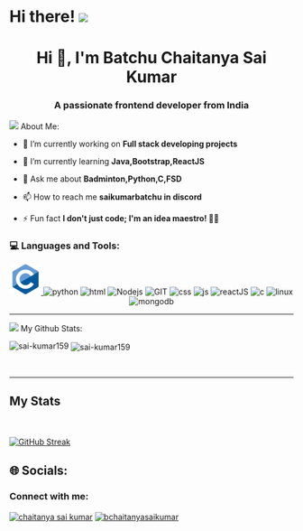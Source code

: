 # Hi there! <img src="https://github.com/TheDudeThatCode/TheDudeThatCode/blob/master/Assets/Hi.gif" width="35" />

<!--
**Sai-Kumar159/Sai-Kumar159** is a ✨ _special_ ✨ repository because its `README.md` (this file) appears on your GitHub profile.
-->

<h1 align="center">Hi 👋, I'm Batchu Chaitanya Sai Kumar</h1>
<h3 align="center">A passionate frontend developer from India</h3>


<img src="https://github.com/TheDudeThatCode/TheDudeThatCode/blob/master/Assets/Developer.gif" width="45" /> About Me:

<!--<p align="left"> <img src="https://komarev.com/ghpvc/?username=sai-kumar159&label=Profile%20views&color=0e75b6&style=flat" alt="sai-kumar159" /> </p>-->

- 🔭 I’m currently working on **Full stack developing projects**

- 🌱 I’m currently learning **Java,Bootstrap,ReactJS**

- 💬 Ask me about **Badminton,Python,C,FSD**

- 📫 How to reach me **saikumarbatchu in discord**

- ⚡ Fun fact **I don't just code; I'm an idea maestro! 🧠✨**


<h3 align="left"> 💻 Languages and Tools:</h3>
<p align="center">
      <a href="https://www.cprogramming.com/" target="_blank" rel="noreferrer"> <img src="https://raw.githubusercontent.com/devicons/devicon/master/icons/c/c-original.svg" alt="c" width="55" height="55"/> </a>
      <img src="https://www.vectorlogo.zone/logos/python/python-icon.svg" alt="python" width="55" height="55"/>
      <img src="https://www.iconninja.com/files/151/733/152/hyper-html-5-html5-standard-text-markup-language-icon.svg" alt="html" width="55" height="55"></a>
      <img src="https://www.vectorlogo.zone/logos/nodejs/nodejs-icon.svg" alt="Nodejs" width="55" height="55"/>
      <img src="https://www.vectorlogo.zone/logos/git-scm/git-scm-icon.svg" alt="GIT" width="55" height="55"/> 
      <img src="https://www.iconninja.com/files/752/618/436/css-internet-technology-website-web-style-css3-icon.svg" alt="css" width="55" height="55"/>
      <img src="https://e7.pngegg.com/pngimages/793/545/png-clipart-javascript-logo-computer-icons-vue-js-angle-text-thumbnail.png" alt="js" width="55" height="55"/>
      <img src="https://c0.klipartz.com/pngpicture/452/495/gratis-png-reaccionar-javascript-angularjs-ionic-github.png" alt="reactJS" width="55" height="55"/>
      <img src="https://cdn.icon-icons.com/icons2/2415/PNG/512/c_original_logo_icon_146611.png" alt="c" width="55" height="55"/>
      <img src="https://cdn-icons-png.flaticon.com/512/518/518713.png" alt="linux" width="55" height="55"/>
      <img src="https://www.vectorlogo.zone/logos/mongodb/mongodb-icon.svg" alt="mongodb" width="55" height="55"/>
</p>

<hr>

<img src='https://media1.giphy.com/media/du3J3cXyzhj75IOgvA/giphy.gif?cid=ecf05e47x2g034i9pzwtzzsd3xgg2w9nr94t4tflbbgo3008&rid=giphy.gif' width='25' /> My Github Stats:

<p><img align="left" src="https://github-readme-stats.vercel.app/api/top-langs?username=sai-kumar159&show_icons=true&locale=en&layout=compact" alt="sai-kumar159" text_color=000000&bg_color=000000/></p>

<p>&nbsp;<img align="center" src="https://github-readme-stats.vercel.app/api?username=sai-kumar159&show_icons=true&locale=en" alt="sai-kumar159" /></p>
<br>
<hr>

<h2>My Stats</h2>
<br>
<br>
<a href="https://git.io/streak-stats"><img src="https://github-readme-streak-stats.herokuapp.com?user=Sai-Kumar159&theme=dark&hide_border=true&date_format=M%20j%5B%2C%20Y%5D&mode=weekly" alt="GitHub Streak" /></a>

## 🌐 Socials:
<h3 align="left">Connect with me:</h3>
<p align="left">
<a href="https://linkedin.com/in/chaitanya sai kumar" target="blank"><img align="center" src="https://raw.githubusercontent.com/rahuldkjain/github-profile-readme-generator/master/src/images/icons/Social/linked-in-alt.svg" alt="chaitanya sai kumar" height="30" width="40" /></a>
<a href="https://instagram.com/bchaitanyasaikumar" target="blank"><img align="center" src="https://raw.githubusercontent.com/rahuldkjain/github-profile-readme-generator/master/src/images/icons/Social/instagram.svg" alt="bchaitanyasaikumar" height="30" width="40" /></a>
</p>
